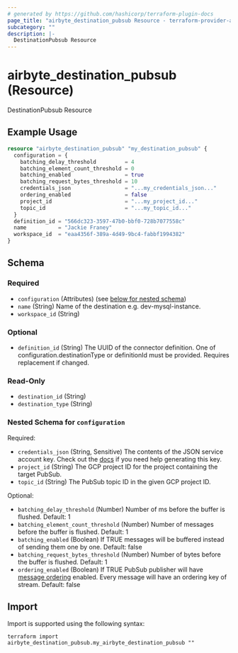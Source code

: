 ```yaml
---
# generated by https://github.com/hashicorp/terraform-plugin-docs
page_title: "airbyte_destination_pubsub Resource - terraform-provider-airbyte"
subcategory: ""
description: |-
  DestinationPubsub Resource
---
```


# airbyte_destination_pubsub (Resource)

DestinationPubsub Resource

## Example Usage

```terraform
resource "airbyte_destination_pubsub" "my_destination_pubsub" {
  configuration = {
    batching_delay_threshold         = 4
    batching_element_count_threshold = 0
    batching_enabled                 = true
    batching_request_bytes_threshold = 10
    credentials_json                 = "...my_credentials_json..."
    ordering_enabled                 = false
    project_id                       = "...my_project_id..."
    topic_id                         = "...my_topic_id..."
  }
  definition_id = "566dc323-3597-47b0-bbf0-728b7077558c"
  name          = "Jackie Franey"
  workspace_id  = "eaa4356f-389a-4d49-9bc4-fabbf1994382"
}
```

<!-- schema generated by tfplugindocs -->
## Schema

### Required

- `configuration` (Attributes) (see [below for nested schema](#nestedatt--configuration))
- `name` (String) Name of the destination e.g. dev-mysql-instance.
- `workspace_id` (String)

### Optional

- `definition_id` (String) The UUID of the connector definition. One of configuration.destinationType or definitionId must be provided. Requires replacement if changed.

### Read-Only

- `destination_id` (String)
- `destination_type` (String)

<a id="nestedatt--configuration"></a>
### Nested Schema for `configuration`

Required:

- `credentials_json` (String, Sensitive) The contents of the JSON service account key. Check out the <a href="https://docs.airbyte.com/integrations/destinations/pubsub">docs</a> if you need help generating this key.
- `project_id` (String) The GCP project ID for the project containing the target PubSub.
- `topic_id` (String) The PubSub topic ID in the given GCP project ID.

Optional:

- `batching_delay_threshold` (Number) Number of ms before the buffer is flushed. Default: 1
- `batching_element_count_threshold` (Number) Number of messages before the buffer is flushed. Default: 1
- `batching_enabled` (Boolean) If TRUE messages will be buffered instead of sending them one by one. Default: false
- `batching_request_bytes_threshold` (Number) Number of bytes before the buffer is flushed. Default: 1
- `ordering_enabled` (Boolean) If TRUE PubSub publisher will have <a href="https://cloud.google.com/pubsub/docs/ordering">message ordering</a> enabled. Every message will have an ordering key of stream. Default: false

## Import

Import is supported using the following syntax:

```shell
terraform import airbyte_destination_pubsub.my_airbyte_destination_pubsub ""
```
